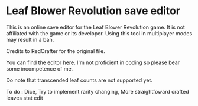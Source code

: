 # Leaf Blower Revolution save editor

This is an online save editor for the Leaf Blower Revolution game.
It is not affiliated with the game or its developer.
Using this tool in multiplayer modes may result in a ban.

Credits to RedCrafter for the original file.

You can find the editor [here](https://uncdark.github.io/lbr-save-editor-test/). 
I'm not proficient in coding so please bear some incompetence of me.

Do note that transcended leaf counts are not supported yet.

To do : Dice, Try to implement rarity changing, More straightfoward crafted leaves stat edit
